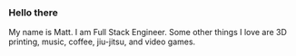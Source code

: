 ### Hello there

My name is Matt. I am Full Stack Engineer. Some other things I love are 3D printing, music, coffee, jiu-jitsu, and video games.
